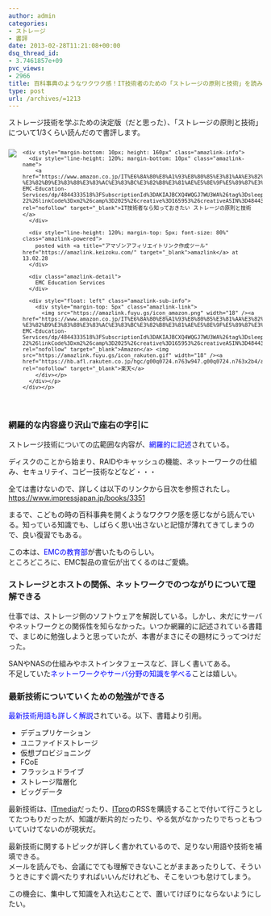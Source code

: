 ```yaml
---
author: admin
categories:
- ストレージ
- 書評
date: 2013-02-28T11:21:08+00:00
dsq_thread_id:
- 3.7461857e+09
pvc_views:
- 2966
title: 百科事典のようなワクワク感！IT技術者のための「ストレージの原則と技術」を読みました
type: post
url: /archives/=1213
---
```


ストレージ技術を学ぶための決定版（だと思った）、「ストレージの原則と技術」について1/3くらい読んだので書評します。

<div style="text-align: left; padding-bottom: 20px; zoom: 1; font-size: small; overflow: hidden" class="amazlink-box">
  <div style="clear: both" class="amazlink-list">
    <div style="margin: 0px 12px 1px 0px; float: left" class="amazlink-image">
      <a href="https://www.amazon.co.jp/IT%E6%8A%80%E8%A1%93%E8%80%85%E3%81%AA%E3%82%89%E7%9F%A5%E3%81%A3%E3%81%A6%E3%81%8A%E3%81%8D%E3%81%9F%E3%81%84-%E3%82%B9%E3%83%88%E3%83%AC%E3%83%BC%E3%82%B8%E3%81%AE%E5%8E%9F%E5%89%87%E3%81%A8%E6%8A%80%E8%A1%93-EMC-Education-Services/dp/4844333518%3FSubscriptionId%3DAKIAJBCXQ4WQGJ7WU3WA%26tag%3Dsleephacker-22%26linkCode%3Dxm2%26camp%3D2025%26creative%3D165953%26creativeASIN%3D4844333518" rel="nofollow" target="_blank"><img style="border-bottom: medium none; border-left: medium none; border-top: medium none; border-right: medium none" src="https://ecx.images-amazon.com/images/I/51jDktoatuL._SL160_.jpg" /></a>
    </div>
    
    <div style="margin-bottom: 10px; height: 160px" class="amazlink-info">
      <div style="line-height: 120%; margin-bottom: 10px" class="amazlink-name">
        <a href="https://www.amazon.co.jp/IT%E6%8A%80%E8%A1%93%E8%80%85%E3%81%AA%E3%82%89%E7%9F%A5%E3%81%A3%E3%81%A6%E3%81%8A%E3%81%8D%E3%81%9F%E3%81%84-%E3%82%B9%E3%83%88%E3%83%AC%E3%83%BC%E3%82%B8%E3%81%AE%E5%8E%9F%E5%89%87%E3%81%A8%E6%8A%80%E8%A1%93-EMC-Education-Services/dp/4844333518%3FSubscriptionId%3DAKIAJBCXQ4WQGJ7WU3WA%26tag%3Dsleephacker-22%26linkCode%3Dxm2%26camp%3D2025%26creative%3D165953%26creativeASIN%3D4844333518" rel="nofollow" target="_blank">IT技術者なら知っておきたい ストレージの原則と技術</a>
      </div>
      
      <div style="line-height: 120%; margin-top: 5px; font-size: 80%" class="amazlink-powered">
        posted with <a title="アマゾンアフィリエイトリンク作成ツール" href="https://amazlink.keizoku.com/" target="_blank">amazlink</a> at 13.02.28
      </div>
      
      <div class="amazlink-detail">
        EMC Education Services
      </div>
      
      <div style="float: left" class="amazlink-sub-info">
        <div style="margin-top: 5px" class="amazlink-link">
          <img src="https://amazlink.fuyu.gs/icon_amazon.png" width="18" /><a href="https://www.amazon.co.jp/IT%E6%8A%80%E8%A1%93%E8%80%85%E3%81%AA%E3%82%89%E7%9F%A5%E3%81%A3%E3%81%A6%E3%81%8A%E3%81%8D%E3%81%9F%E3%81%84-%E3%82%B9%E3%83%88%E3%83%AC%E3%83%BC%E3%82%B8%E3%81%AE%E5%8E%9F%E5%89%87%E3%81%A8%E6%8A%80%E8%A1%93-EMC-Education-Services/dp/4844333518%3FSubscriptionId%3DAKIAJBCXQ4WQGJ7WU3WA%26tag%3Dsleephacker-22%26linkCode%3Dxm2%26camp%3D2025%26creative%3D165953%26creativeASIN%3D4844333518" rel="nofollow" target="_blank">Amazon</a> <img src="https://amazlink.fuyu.gs/icon_rakuten.gif" width="18" /><a href="https://hb.afl.rakuten.co.jp/hgc/g00q0724.n763w947.g00q0724.n763x2b4/archives/c=http%3A%2F%2Fbooks.rakuten.co.jp%2Frb%2F12188607%2F&m=http%3A%2F%2Fm.rakuten.co.jp%2Frms%2Fmsv%2FItem%3Fn%3D12188607%26surl%3Dbook" rel="nofollow" target="_blank">楽天</a>
        </div></p>
      </div></p>
    </div></p>
  </div></p>
</div>

### 網羅的な内容盛り沢山で座右の字引に

ストレージ技術についての広範囲な内容が、<font color="#0000ff">網羅的に記述</font>されている。

ディスクのことから始まり、RAIDやキャッシュの機能、ネットーワークの仕組み、セキュリテイ、コピー技術などなど・・・

全ては書けないので、詳しくは以下のリンクから目次を参照されたし。   
<https://www.impressjapan.jp/books/3351>

まるで、こどもの時の百科事典を開くようなワクワク感を感じながら読んでいる。知っている知識でも、しばらく思い出さないと記憶が薄れてきてしまうので、良い復習でもある。

この本は、<font color="#0000ff">EMCの教育部</font>が書いたものらしい。   
ところどころに、EMC製品の宣伝が出てくるのはご愛嬌。

### ストレージとホストの関係、ネットワークでのつながりについて理解できる

仕事では、ストレージ側のソフトウェアを解説している。しかし、未だにサーバやネットワークとの関係性を知らなかった。いつか網羅的に記述されている書籍で、まじめに勉強しようと思っていたが、本書がまさにその題材にうってつけだった。

SANやNASの仕組みやホストインタフェースなど、詳しく書いてある。   
不足していた<font color="#0000ff">ネットーワークやサーバ分野の知識を学べる</font>ことは嬉しい。

### 最新技術についていくための勉強ができる

<font color="#0000ff">最新技術用語も詳しく解説</font>されている。以下、書籍より引用。

  * デデュプリケーション
  * ユニファイドストレージ
  * 仮想プロビジョニング
  * FCoE
  * フラッシュドライブ
  * ストレージ階層化
  * ビッグデータ

最新技術は、[ITmedia][1]だったり、[ITpro][2]のRSSを購読することで付いて行こうとしてたつもりだったが、知識が断片的だったり、やる気がなかったりでちっともついていけてないのが現状だ。

最新技術に関するトピックが詳しく書かれているので、足りない用語や技術を補填できる。   
メールを読んでも、会議にでても理解できないことがままあったりして、そういうときにすぐ調べたりすればいいんだけれども、そこをいつも怠けてしまう。

この機会に、集中して知識を入れ込むことで、置いてけぼりにならないようにしたい。

 [1]: https://www.itmedia.co.jp/
 [2]: https://itpro.nikkeibp.co.jp/